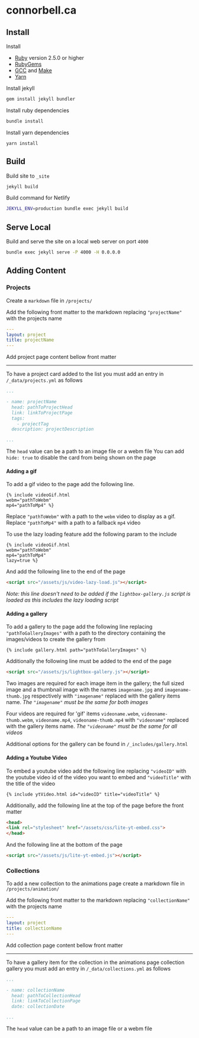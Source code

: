 # connorbell.ca

## Install

Install 
* [Ruby](https://www.ruby-lang.org/en/downloads/) version 2.5.0 or higher
* [RubyGems](https://rubygems.org/pages/download)
* [GCC](https://gcc.gnu.org/install/) and [Make](https://www.gnu.org/software/make/)
* [Yarn](https://yarnpkg.com/getting-started/install)

Install jekyll
```bash
gem install jekyll bundler
```

Install ruby dependencies
```bash
bundle install
```

Install yarn dependencies
```
yarn install
```

## Build

Build site to `_site`
```bash
jekyll build
```

Build command for Netlify
```bash
JEKYLL_ENV=production bundle exec jekyll build
```

## Serve Local

Build and serve the site on a local web server on port `4000`
```bash
bundle exec jekyll serve -P 4000 -H 0.0.0.0
```

## Adding Content

### Projects

Create a `markdown` file in `/projects/`

Add the following front matter to the markdown replacing `"projectName"` with the projects name

```yaml
---
layout: project
title: projectName
---
```

Add project page content bellow front matter

------

To have a project card added to the list you must add an entry in `/_data/projects.yml` as follows

```yaml
...

- name: projectName
  head: pathToProjectHead
  link: linkToProjectPage
  tags:
    - projectTag
  description: projectDescription

...
```

The `head` value can be a path to an image file or a webm file
You can add `hide: true` to disable the card from being shown on the page

#### Adding a gif

To add a gif video to the page add the following line.

```liquid
{% include videoGif.html 
webm="pathToWebm" 
mp4="pathToMp4" %}
```

Replace `"pathToWebm"` with a path to the `webm` video to display as a gif.
Replace `"pathToMp4"` with a path to a fallback `mp4` video

To use the lazy loading feature add the following param to the include

```liquid
{% include videoGif.html 
webm="pathToWebm" 
mp4="pathToMp4" 
lazy=true %}
```

And add the following line to the end of the page

```html
<script src="/assets/js/video-lazy-load.js"></script>
```

*Note: this line doesn't need to be added if the `lightbox-gallery.js` script is loaded as this includes the lazy loading script*

#### Adding a gallery

To add a gallery to the page add the following line replacing `"pathToGalleryImages"` with a path to the directory containing the images/videos to create the gallery from

```liquid
{% include gallery.html path="pathToGalleryImages" %}
```

Additionally the following line must be added to the end of the page

```html
<script src="/assets/js/lightbox-gallery.js"></script>
```

Two images are required for each image item in the gallery; the full sized image and a thumbnail image with the names `imagename.jpg` and `imagename-thumb.jpg` respectively with `"imagename"` replaced with the gallery items name. *The `"imagename"` must be the same for both images*

Four videos are required for 'gif' items `videoname.webm`, `videoname-thumb.webm`, `videoname.mp4`, `videoname-thumb.mp4` with `"videoname"` replaced with the gallery items name. *The `"videoname"` must be the same for all videos*

Additional options for the gallery can be found in `/_includes/gallery.html`

#### Adding a Youtube Video

To embed a youtube video add the following line replacing `"videoID"` with the youtube video id of the video you want to embed and `"videoTitle"` with the title of the video

```liquid
{% include ytVideo.html id="videoID" title="videoTitle" %}
```

Additionally, add the following line at the top of the page before the front matter

```html
<head>
<link rel="stylesheet" href="/assets/css/lite-yt-embed.css">
</head>
```

And the following line at the bottom of the page

```html
<script src="/assets/js/lite-yt-embed.js"></script>
```

### Collections

To add a new collection to the animations page create a markdown file in `/projects/animation/`

Add the following front matter to the markdown replacing `"collectionName"` with the projects name

```yaml
---
layout: project
title: collectionName
---
```

Add collection page content bellow front matter

------

To have a gallery item for the collection in the animations page collection gallery you must add an entry in `/_data/collections.yml` as follows

```yaml
...

- name: collectionName
  head: pathToCollectionHead
  link: linkToCollectionPage
  date: collectionDate

...
```

The `head` value can be a path to an image file or a webm file